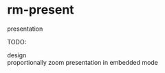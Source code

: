 rm-present
==========

presentation



TODO:
<div>design</div>
<div>proportionally zoom presentation in embedded mode</div>
